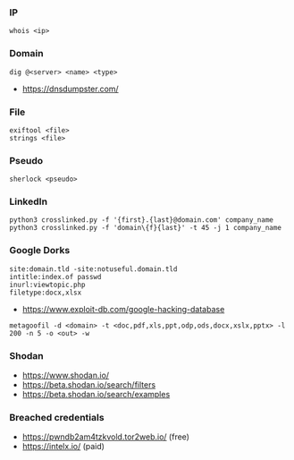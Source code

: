 ### IP

```
whois <ip>
```

### Domain 

```
dig @<server> <name> <type>
```

- https://dnsdumpster.com/

### File

```
exiftool <file>
strings <file>
```

### Pseudo

```
sherlock <pseudo>
```

### LinkedIn

```
python3 crosslinked.py -f '{first}.{last}@domain.com' company_name
python3 crosslinked.py -f 'domain\{f}{last}' -t 45 -j 1 company_name
```

### Google Dorks

```
site:domain.tld -site:notuseful.domain.tld
intitle:index.of passwd
inurl:viewtopic.php
filetype:docx,xlsx
```

- https://www.exploit-db.com/google-hacking-database

```
metagoofil -d <domain> -t <doc,pdf,xls,ppt,odp,ods,docx,xslx,pptx> -l 200 -n 5 -o <out> -w
```

### Shodan

- https://www.shodan.io/
- https://beta.shodan.io/search/filters
- https://beta.shodan.io/search/examples

### Breached credentials

- https://pwndb2am4tzkvold.tor2web.io/ (free)
- https://intelx.io/ (paid)
